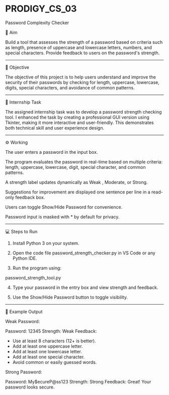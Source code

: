 # PRODIGY_CS_03
Password Complexity Checker

🎯 Aim

Build a tool that assesses the strength of a password based on criteria such as length, presence of uppercase and lowercase letters, numbers, and special characters. Provide feedback to users on the password's strength.


---

🧠 Objective

The objective of this project is to help users understand and improve the security of their passwords by checking for length, uppercase, lowercase, digits, special characters, and avoidance of common patterns.


---

🏢 Internship Task

The assigned internship task was to develop a password strength checking tool.
I enhanced the task by creating a professional GUI version using Tkinter, making it more interactive and user-friendly. This demonstrates both technical skill and user experience design.


---

⚙️ Working

The user enters a password in the input box.

The program evaluates the password in real-time based on multiple criteria: length, uppercase, lowercase, digit, special character, and common patterns.

A strength label updates dynamically as Weak , Moderate, or Strong.

Suggestions for improvement are displayed one sentence per line in a read-only feedback box.

Users can toggle Show/Hide Password for convenience.

Password input is masked with * by default for privacy.



---

💻 Steps to Run

1. Install Python 3 on your system.

2. Open the code file password_strength_checker.py in VS Code or any Python IDE.

3. Run the program using:

password_strength_tool.py

4. Type your password in the entry box and view strength and feedback.

5. Use the Show/Hide Password button to toggle visibility.




---

🧩 Example Output

Weak Password:

Password: 12345
Strength: Weak 
Feedback:
- Use at least 8 characters (12+ is better).
- Add at least one uppercase letter.
- Add at least one lowercase letter.
- Add at least one special character.
- Avoid common or easily guessed words.

Strong Password:

Password: My$ecureP@ss123
Strength: Strong 
Feedback:
 Great! Your password looks secure.
